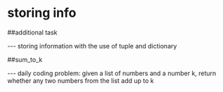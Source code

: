 # storing info
 ##additional task
 
 --- storing information with the use of tuple and dictionary

 ##sum_to_k
 
 --- daily coding problem: given a list of numbers and a number k, return whether any two numbers from the list add up to k
